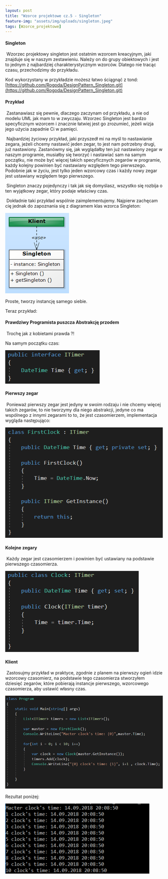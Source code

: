 ```yaml
---
layout: post
title: "Wzorce projektowe cz.5 - Singleton"
feature-img: "assets/img/uploads/singleton.jpeg"
tags: [Wzorce_projektowe]
---
```


#### Singleton


&nbsp;Wzorzec projektowy singleton jest ostatnim wzorcem kreacyjnym, jaki znajduje się w naszym zestawieniu. Należy on do grupy obiektowych i jest to jednym z najbardziej charakterystycznym wzorców. Dlatego nie tracąc czasu, przechodzimy do przykładu.

Kod wykorzystany w przykładzie możesz łatwo ściągnąć z tond:
[https://github.com/Rogoda/DesignPattern_Singleton.git](https://github.com/Rogoda/DesignPattern_Singleton.git)



#### Przykład


&nbsp;Zastanawiasz się pewnie, dlaczego zaczynam od przykładu, a nie od modelu UML jak mam to w zwyczaju. Wzorzec Singleton jest bardzo specyficznym wzorcem i znacznie łatwiej jest go zrozumieć, jeżeli wizja jego użycia zapadnie Ci w pamięci.


&nbsp;Najbardziej życiowy przykład, jaki przyszedł mi na myśl to nastawianie zegara, jeżeli chcemy nastawić jeden zegar, to jest nam potrzebny drugi, już nastawiony.
Zastanówmy się, jak wyglądałby ten już nastawiony zegar w naszym programie, musiałby się tworzyć i nastawiać sam na samym początku, nie może być więcej takich specyficznych zegarów w programie, każdy kolejny powinien być nastawiany względem tego pierwszego.
Podobnie jak w życiu, jest tylko jeden wzorcowy czas i każdy nowy zegar jest ustawiany względem tego pierwszego.


&nbsp;Singleton znaczy pojedynczy i tak jak się domyślasz, wszystko się rozbija o ten wyjątkowy zegar, który podaje właściwy czas.


&nbsp;Dokładnie taki przykład wspólnie zaimplementujemy. Najpierw zachęcam cię jednak do zapoznania się z diagramem klas wzorca Singleton:


![Diagram - Singleton](/assets/img/uploads/diagram-singleton.jpeg)

Proste, tworzy instancję samego siebie.

Teraz przykład: 
 


#### Prawdziwy Programista puszcza Abstrakcję przodem


&nbsp;Trochę jak z kobietami prawda ?!

Na samym początku czas:

![ITimer](/assets/img/uploads/itimer.jpeg)



#### Pierwszy zegar


&nbsp;Ponieważ pierwszy zegar jest jedyny w swoim rodzaju i nie chcemy więcej takich zegarów, to nie tworzymy dla niego abstrakcji, jedyne co ma wspólnego z innymi zegarami to to, że jest czasomierzem, implementacja wygląda następująco:


![firstclock](/assets/img/uploads/firstclock.jpeg)



#### Kolejne zegary


&nbsp;Każdy zegar jest czasomierzem i powinien być ustawiany na podstawie pierwszego czasomierza.

![Clock](/assets/img/uploads/clock.jpeg)


#### Klient


&nbsp;Zastosujmy przykład w praktyce, zgodnie z planem na pierwszy ogień idzie wzorcowy czasomierz, na podstawie tego czasomierza stworzyłem dziesięć zegarów, które pobierają instancje pierwszego, wzorcowego czasomierza, aby ustawić własny czas.

![Klient](/assets/img/uploads/program-singleton.jpeg)


Rezultat poniżej:

![CMD singleton](/assets/img/uploads/cmd-singleton.jpeg)


